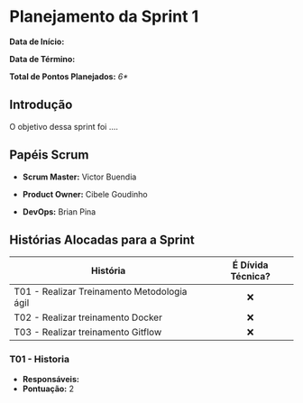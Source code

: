 # Planejamento da Sprint 1

**Data de Início:** 

**Data de Término:** 

**Total de Pontos Planejados:** _6*_

## Introdução
<p align = "justify"> O objetivo dessa sprint foi ....
</p>

## Papéis Scrum

* **Scrum Master:** Victor Buendia

* **Product Owner:** Cibele Goudinho

* **DevOps:** Brian Pina


## Histórias Alocadas para a Sprint
 
| História | É Dívida Técnica? |
| -------- | :----: |
| T01 - Realizar Treinamento Metodologia ágil | :x: |
| T02 - Realizar treinamento Docker | :x: |
| T03 - Realizar treinamento Gitflow | :x: |

### T01 - Historia
* **Responsáveis:** 
* **Pontuação:** 2
